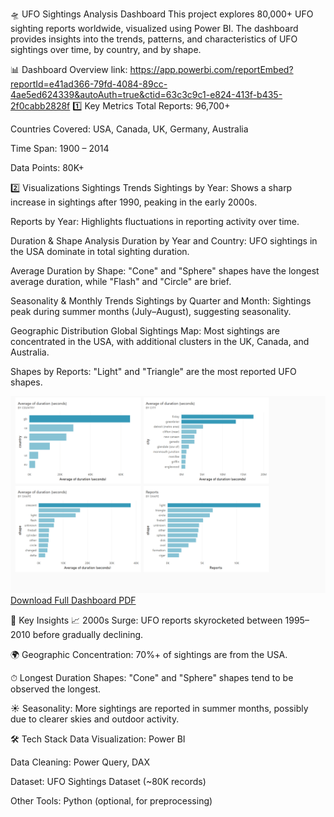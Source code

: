 🛸 UFO Sightings Analysis Dashboard
This project explores 80,000+ UFO sighting reports worldwide, visualized using Power BI. The dashboard provides insights into the trends, patterns, and characteristics of UFO sightings over time, by country, and by shape.

📊 Dashboard Overview 
link: https://app.powerbi.com/reportEmbed?reportId=e41ad366-79fd-4084-89cc-4ae5ed624339&autoAuth=true&ctid=63c3c9c1-e824-413f-b435-2f0cabb2828f
1️⃣ Key Metrics
Total Reports: 96,700+

Countries Covered: USA, Canada, UK, Germany, Australia

Time Span: 1900 – 2014

Data Points: 80K+

2️⃣ Visualizations
Sightings Trends
Sightings by Year: Shows a sharp increase in sightings after 1990, peaking in the early 2000s.

Reports by Year: Highlights fluctuations in reporting activity over time.


Duration & Shape Analysis
Duration by Year and Country: UFO sightings in the USA dominate in total sighting duration.

Average Duration by Shape: "Cone" and "Sphere" shapes have the longest average duration, while "Flash" and "Circle" are brief.


Seasonality & Monthly Trends
Sightings by Quarter and Month: Sightings peak during summer months (July–August), suggesting seasonality.


Geographic Distribution
Global Sightings Map: Most sightings are concentrated in the USA, with additional clusters in the UK, Canada, and Australia.

Shapes by Reports: "Light" and "Triangle" are the most reported UFO shapes.

![Dashboard Overview](ufo.png)
[Download Full Dashboard PDF](ufo.pdf)

🔑 Key Insights
📈 2000s Surge: UFO reports skyrocketed between 1995–2010 before gradually declining.

🌍 Geographic Concentration: 70%+ of sightings are from the USA.

⏱ Longest Duration Shapes: "Cone" and "Sphere" shapes tend to be observed the longest.

☀ Seasonality: More sightings are reported in summer months, possibly due to clearer skies and outdoor activity.

🛠 Tech Stack
Data Visualization: Power BI

Data Cleaning: Power Query, DAX

Dataset: UFO Sightings Dataset (~80K records)

Other Tools: Python (optional, for preprocessing)

